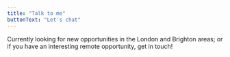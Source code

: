 ```yaml
---
title: "Talk to me"
buttonText: "Let's chat"
---
```


Currently looking for new opportunities in the London and Brighton areas; or if you have an interesting remote opportunity, get in touch!